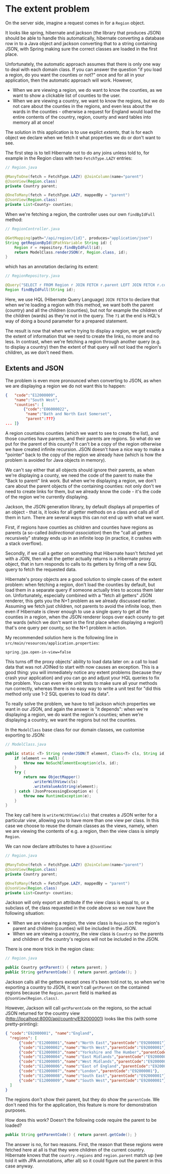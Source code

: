 # The extent problem

On the server side, imagine a request comes in for a `Region` object.

It looks like spring, hibernate and jackson (the library that produces JSON) should be able to handle this automatically, hibernate converting a database row in to a Java object and jackson converting that to a string containing JSON, with Spring making sure the correct classes are loaded in the first place.

Unfortunately, the automatic approach assumes that there is only one way to deal with each domain class. If you can answer the question "if you load a region, do you want the counties or not?" once and for all in your application, then the automatic approach will work. However,

  - When we are viewing a region, we do want to know the counties, as we want to show a clickable list of counties to the user.
  - When we are viewing a country, we want to know the regions, but we do not care about the counties in the regions, and even less about the wards in the counties - otherwise a request for England would load the entire contents of the country, region, county and ward tables into memory all at once!

The solution in this application is to use explict _extents_, that is for each object we declare when we fetch it what properties we do or don't want to see.

The first step is to tell Hibernate not to do any joins unless told to, for example in the Region class with two `FetchType.LAZY` entries:

```java
// Region.java

@ManyToOne(fetch = FetchType.LAZY) @JoinColumn(name="parent")
@JsonView(Region.class)
private Country parent;

@OneToMany(fetch = FetchType.LAZY, mappedBy = "parent")
@JsonView(Region.class)
private List<County> counties;
```

When we're fetching a region, the controller uses our own `findByIdFull` method:

```java
// RegionController.java

@GetMapping(path="/api/region/{id}", produces="application/json")
String getRegionById(@PathVariable String id) {
    Region r = repository.findByIdFull(id);
    return ModelClass.renderJSON(r, Region.class, id);
}
```

which has an annotation declaring its extent:
```java
// RegionRepository.java

@Query("SELECT r FROM Region r JOIN FETCH r.parent LEFT JOIN FETCH r.counties WHERE r.id = ?1")
Region findByIdFull(String id);
```

Here, we use HQL (Hibernate Query Language) `JOIN FETCH` to declare that when we're loading a region with this method, we want both the parent (country) and all the children (counties), but not for example the children of the children (wards) as they're not in the query. The `?1` at the end is HQL's way of doing a bound parameter for a prepared statement.

The result is now that when we're trying to display a region, we get exactly the extent of information that we need to create the links, no more and no less.
In contrast, when we're fetching a region through another query (e.g. to display a country) then the extent of that query will not load the region's children, as we don't need them.

## Extents and JSON

The problem is even more pronounced when converting to JSON, as when we are displaying a region we do not want this to happen:

```JSON
{   "code":"E12000009",
    "name":"South West",
    "counties": [
        {"code":"E06000022",
         "name":"Bath and North East Somerset",
         "parent":???} 
... ]}
```

A region countains counties (which we want to see to create the list), and those counties have parents, and their parents are regions. So what do we put for the parent of this county? It can't be a copy of the region otherwise we have created infinite recursion. JSON doesn't have a nice way to make a "pointer" back to the copy of the region we already have (which is how the problem is avoided for Java objects in memory).

We can't say either that all objects should ignore their parents, as when we're displaying a county, we need the code of the parent to make the "Back to parent" link work. But when we're displaying a region, we don't care about the parent objects of the containing counties: not only don't we need to create links for them, but we already know the code - it's the code of the region we're currently displaying.

Jackson, the JSON generation library, by default displays all properties of an object - that is, it looks for all getter methods on a class and calls all of them in turn. There are several ways this can not end up with what we want.

First, if regions have counties as children and counties have regions as parents (a so-called _bidirectional association_) then the "call all getters recursively" strategy ends up in an infinite loop (in practice, it crashes with a stack overflow).

Secondly, if we call a getter on something that Hibernate hasn't fetched yet with a JOIN, then what the getter actually returns is a Hibernate proxy object, that in turn responds to calls to its getters by firing off a new SQL query to fetch the requested data.

Hibernate's proxy objects are a good solution to simple cases of the extent problem: when fetching a region, don't load the counties by default, but load them in a separate query if someone actually tries to access them later on. Unfortunately, especially combined with a "fetch all getters" JSON renderer, this gets you the N+1 problem as we already discussed earlier. Assuming we fetch just children, not parents to avoid the infinite loop, then even if Hibernate is clever enough to use a single query to get all the counties in a region, when the JSON renderer loops over each county to get the wards (which we don't want in the first place when displaying a region!) that's one query per county, so the N+1 problem in action.

My recommended solution here is the following line in `src/main/resources/application.properties`:

```
spring.jpa.open-in-view=false
```

This turns off the proxy objects' ability to load data later on: a call to load data that was not JOINed to start with now causes an exception. This is a good thing: you will immediately notice any extent problems (because they crash your application) and you can go and adjust your HQL queries to fix the problem. You can even write unit tests to make sure all your methods run correctly, whereas there is no easy way to write a unit test for "did this method only use 1-2 SQL queries to load its data".

To really solve the problem, we have to tell jackson which properties we want in our JSON, and again the answer is "it depends": when we're displaying a region, we do want the region's counties; when we're displaying a country, we want the regions but not the counties.

In the `ModelClass` base class for our domain classes, we customise exporting to JSON:

```java
// ModelClass.java

public static <T> String renderJSON(T element, Class<T> cls, String id) {
    if (element == null) {
        throw new NoSuchElementException(cls, id);
    }
    try {
        return new ObjectMapper()
            .writerWithView(cls)
            .writeValueAsString(element);
    } catch (JsonProcessingException e) {
        throw new RuntimeException(e);
    }
}
```

The key call here is `writerWithView(cls)` that creates a JSON writer for a particular _view_, allowing you to have more than one view per class. In this case we choose to reuse the domain classes as the views, namely, when we are viewing the contents of e.g. a region, then the view class is simply `Region`.

We can now declare attributes to have a `@JsonView`:

```java
// Region.java

@ManyToOne(fetch = FetchType.LAZY) @JoinColumn(name="parent")
@JsonView(Region.class)
private Country parent;

@OneToMany(fetch = FetchType.LAZY, mappedBy = "parent")
@JsonView(Region.class)
private List<County> counties;
```

Jackson will only export an attribute if the view class is equal to, or a subclass of, the class requested in the code above so we now have the following situation:

  - When we are viewing a region, the view class is `Region` so the region's parent and children (counties) will be included in the JSON.
  - When we are viewing a country, the view class is `Country` so the parents and children of the country's regions will not be included in the JSON.

There is one more trick in the region class:

```java
// Region.java

public Country getParent() { return parent; }
public String getParentCode() { return parent.getCode(); }
```

Jackson calls all the getters except ones it's been told not to, so when we're exporting a country to JSON, it won't call `getParent` on the contained regions because the `Region.parent` field is marked as `@JsonView(Region.class)`.

However, Jackson will call `getParentCode` on the regions, so the actual JSON returned for the country view ([http://localhost:8000/api/country/E92000001](http://localhost:8000/api/country/E92000001)) looks like this (with some pretty-printing):

```json
{ "code":"E92000001", "name":"England", 
  "regions": [
      {"code":"E12000001","name":"North East","parentCode":"E92000001"},
      {"code":"E12000002","name":"North West","parentCode":"E92000001"},
      {"code":"E12000003","name":"Yorkshire and The Humber","parentCode":"E92000001"},
      {"code":"E12000004","name":"East Midlands","parentCode":"E92000001"},
      {"code":"E12000005","name":"West Midlands","parentCode":"E92000001"},
      {"code":"E12000006","name":"East of England","parentCode":"E92000001"},
      {"code":"E12000007","name":"London","parentCode":"E92000001"},
      {"code":"E12000008","name":"South East","parentCode":"E92000001"},
      {"code":"E12000009","name":"South West","parentCode":"E92000001"}
  ]
}
```

The regions don't show their parent, but they do show the `parentCode`. We don't need this for the application, this feature is more for demonstration purposes.

How does this work? Doesn't the following code require the parent to be loaded?

```java
public String getParentCode() { return parent.getCode(); }
```

The answer is no, for two reasons. First, the reason that these regions were fetched here at all is that they were children of the current country. Hibernate knows that the `country.regions` and `region.parent` match up (we told it with JPA annotations, after all) so it could figure out the parent in this case anyway.


